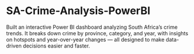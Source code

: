 # SA-Crime-Analysis-PowerBI
Built an interactive Power BI dashboard analyzing South Africa’s crime trends. It breaks down crime by province, category, and year, with insights on hotspots and year-over-year changes — all designed to make data-driven decisions easier and faster.
